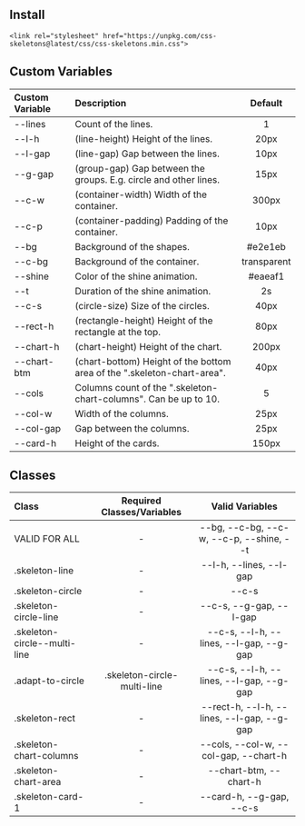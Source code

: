 ## Install

```
<link rel="stylesheet" href="https://unpkg.com/css-skeletons@latest/css/css-skeletons.min.css">
```

## Custom Variables

| Custom Variable | Description                                                             |   Default   |
| :-------------- | :---------------------------------------------------------------------- | :---------: |
| --lines         | Count of the lines.                                                     |      1      |
| --l-h           | (line-height) Height of the lines.                                      |    20px     |
| --l-gap         | (line-gap) Gap between the lines.                                       |    10px     |
| --g-gap         | (group-gap) Gap between the groups. E.g. circle and other lines.        |    15px     |
| --c-w           | (container-width) Width of the container.                               |    300px    |
| --c-p           | (container-padding) Padding of the container.                           |    10px     |
| --bg            | Background of the shapes.                                               |   #e2e1eb   |
| --c-bg          | Background of the container.                                            | transparent |
| --shine         | Color of the shine animation.                                           |   #eaeaf1   |
| --t             | Duration of the shine animation.                                        |     2s      |
| --c-s           | (circle-size) Size of the circles.                                      |    40px     |
| --rect-h        | (rectangle-height) Height of the rectangle at the top.                  |    80px     |
| --chart-h       | (chart-height) Height of the chart.                                     |    200px    |
| --chart-btm     | (chart-bottom) Height of the bottom area of the ".skeleton-chart-area". |    40px     |
| --cols          | Columns count of the ".skeleton-chart-columns". Can be up to 10.        |      5      |
| --col-w         | Width of the columns.                                                   |    25px     |
| --col-gap       | Gap between the columns.                                                |    25px     |
| --card-h        | Height of the cards.                                                    |    150px    |

## Classes

| Class                        | Required Classes/Variables  |              Valid Variables               |
| :--------------------------- | :-------------------------: | :----------------------------------------: |
| VALID FOR ALL                |              -              |  --bg, --c-bg, --c-w, --c-p, --shine, --t  |
| .skeleton-line               |              -              |          --l-h, --lines, --l-gap           |
| .skeleton-circle             |              -              |                   --c-s                    |
| .skeleton-circle-line        |              -              |          --c-s, --g-gap, --l-gap           |
| .skeleton-circle--multi-line |              -              |  --c-s, --l-h, --lines, --l-gap, --g-gap   |
| .adapt-to-circle             | .skeleton-circle-multi-line |  --c-s, --l-h, --lines, --l-gap, --g-gap   |
| .skeleton-rect               |              -              | --rect-h, --l-h, --lines, --l-gap, --g-gap |
| .skeleton-chart-columns      |              -              |   --cols, --col-w, --col-gap, --chart-h    |
| .skeleton-chart-area         |              -              |           --chart-btm, --chart-h           |
| .skeleton-card-1             |              -              |          --card-h, --g-gap, --c-s          |
